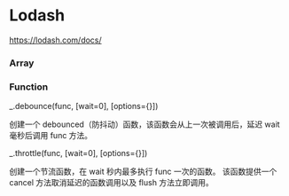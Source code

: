 # Lodash

https://lodash.com/docs/

### Array




### Function

_.debounce(func, [wait=0], [options={}])

创建一个 debounced（防抖动）函数，该函数会从上一次被调用后，延迟 wait 毫秒后调用 func 方法。

_.throttle(func, [wait=0], [options={}])

创建一个节流函数，在 wait 秒内最多执行 func 一次的函数。 该函数提供一个 cancel 方法取消延迟的函数调用以及 flush 方法立即调用。
